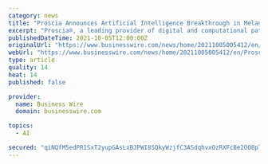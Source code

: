 ```yaml
---
category: news
title: "Proscia Announces Artificial Intelligence Breakthrough in Melanoma Detection"
excerpt: "Proscia®, a leading provider of digital and computational pathology solutions, has released study results on new technology that leverages artificial"
publishedDateTime: 2021-10-05T12:00:00Z
originalUrl: "https://www.businesswire.com/news/home/20211005005412/en/Proscia-Announces-Artificial-Intelligence-Breakthrough-in-Melanoma-Detection"
webUrl: "https://www.businesswire.com/news/home/20211005005412/en/Proscia-Announces-Artificial-Intelligence-Breakthrough-in-Melanoma-Detection"
type: article
quality: 14
heat: 14
published: false

provider:
  name: Business Wire
  domain: businesswire.com

topics:
  - AI

secured: "qiNQfM5edPR1SxT2yupGAsLxBJPWI8SQkyWzjfC3ASdqhvxOzRXFcBe2OO8pTUo5XjqbwyriQIEVQTzNqV6KBUeb9DYihRQr0SAywciLYXnBhiv3Nm8QUWRKwk8f74XHz6HUBtFzqgNElR2+UaiQ9DkueaOgVCekR2uY98AeBP15Omuif4Petb1N2GJYk+8rQZx39wrMSAmvTcsOmitrmlifFawy9nFs55ngczORbZIw0ZeWhMZtGctm7WUq//2Tfx9k54DGznZfpRnkM1YAVkBwt1wG1qNf+uLdohmDAsTg8AhEOE0atvatUtRKzip9qhrL/YDdm63glZ0D9wQ0d4WfRbpvXnkjMogUtxOF+T8=;u9R5DrbECPfUxu7JhutK5w=="
---
```


